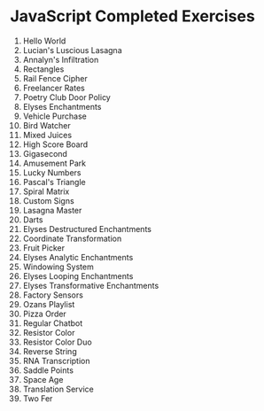 # JavaScript Completed Exercises
1. Hello World
2. Lucian's Luscious Lasagna
3. Annalyn's Infiltration
4. Rectangles
5. Rail Fence Cipher
6. Freelancer Rates
7. Poetry Club Door Policy
8. Elyses Enchantments
9. Vehicle Purchase
10. Bird Watcher
11. Mixed Juices
12. High Score Board
13. Gigasecond
14. Amusement Park
15. Lucky Numbers
16. Pascal's Triangle
17. Spiral Matrix
18. Custom Signs
19. Lasagna Master
20. Darts
21. Elyses Destructured Enchantments
22. Coordinate Transformation
23. Fruit Picker
24. Elyses Analytic Enchantments
25. Windowing System
26. Elyses Looping Enchantments
27. Elyses Transformative Enchantments
28. Factory Sensors
29. Ozans Playlist
30. Pizza Order
31. Regular Chatbot
32. Resistor Color
33. Resistor Color Duo
34. Reverse String
35. RNA Transcription
36. Saddle Points
37. Space Age
38. Translation Service
39. Two Fer